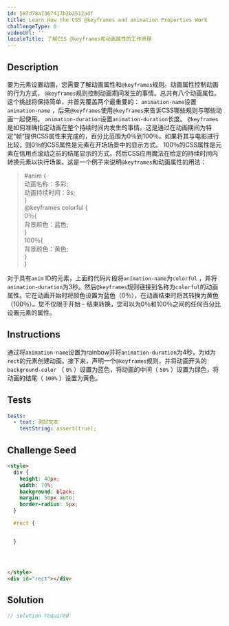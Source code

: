 ```yaml
---
id: 587d78a7367417b2b2512adf
title: Learn How the CSS @keyframes and animation Properties Work
challengeType: 0
videoUrl: ''
localeTitle: 了解CSS @keyframes和动画属性的工作原理
---
```


## Description
<section id="description">要为元素设置动画，您需要了解动画属性和<code>@keyframes</code>规则。动画属性控制动画的行为方式， <code>@keyframes</code>规则控制动画期间发生的事情。总共有八个动画属性。这个挑战将保持简单，并首先覆盖两个最重要的： <code>animation-name</code>设置<code>animation-name</code> ，后来<code>@keyframes</code>使用<code>@keyframes</code>来告诉CSS哪些规则与哪些动画一起使用。 <code>animation-duration</code>设置<code>animation-duration</code>长度。 <code>@keyframes</code>是如何准确指定动画在整个持续时间内发生的事情。这是通过在动画期间为特定“帧”提供CSS属性来完成的，百分比范围为0％到100％。如果将其与电影进行比较，则0％的CSS属性是元素在开场场景中的显示方式。 100％的CSS属性是元素在信用点滚动之前的结尾显示的方式。然后CSS应用魔法在给定的持续时间内转换元素以执行场景。这是一个例子来说明<code>@keyframes</code>和动画属性的用法： <blockquote> #anim { <br>动画名称：多彩; <br>动画持续时间：3s; <br> } <br> @keyframes colorful { <br> 0％{ <br>背景颜色：蓝色; <br> } <br> 100％{ <br>背景颜色：黄色; <br> } <br> } </blockquote>对于具有<code>anim</code> ID的元素，上面的代码片段将<code>animation-name</code>为<code>colorful</code> ，并将<code>animation-duration</code>为3秒。然后<code>@keyframes</code>规则链接到名称为<code>colorful</code>的动画属性。它在动画开始时将颜色设置为蓝色（0％），在动画结束时将其转换为黄色（100％）。您不仅限于开始 - 结束转换，您可以为0％和100％之间的任何百分比设置元素的属性。 </section>

## Instructions
<section id="instructions">通过将<code>animation-name</code>设置为rainbow并将<code>animation-duration</code>为4秒，为id为<code>rect</code>的元素创建动画。接下来，声明一个<code>@keyframes</code>规则，并将动画开头的<code>background-color</code> （ <code>0%</code> ）设置为蓝色，将动画的中间（ <code>50%</code> ）设置为绿色，将动画的结尾（ <code>100%</code> ）设置为黄色。 </section>

## Tests
<section id='tests'>

```yml
tests:
  - text: 測試文本
    testString: assert(true);

```

</section>

## Challenge Seed
<section id='challengeSeed'>

<div id='html-seed'>

```html
<style>
  div {
    height: 40px;
    width: 70%;
    background: black;
    margin: 50px auto;
    border-radius: 5px;
  }

  #rect {


  }




</style>
<div id="rect"></div>

```

</div>



</section>

## Solution
<section id='solution'>

```js
// solution required
```
</section>
